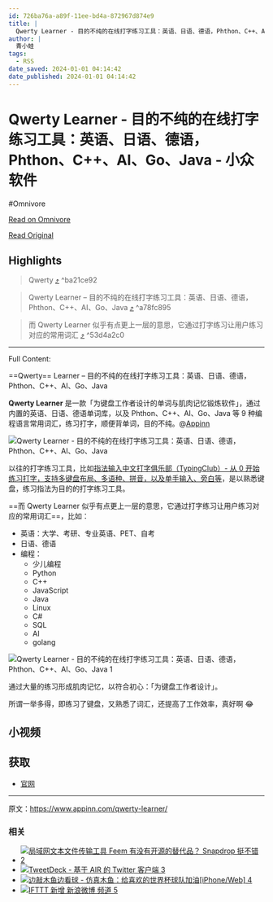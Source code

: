 ```yaml
---
id: 726ba76a-a89f-11ee-bd4a-872967d874e9
title: |
  Qwerty Learner - 目的不纯的在线打字练习工具：英语、日语、德语，Phthon、C++、AI、Go、Java - 小众软件
author: |
  青小蛙
tags:
  - RSS
date_saved: 2024-01-01 04:14:42
date_published: 2024-01-01 04:14:42
---
```


# Qwerty Learner - 目的不纯的在线打字练习工具：英语、日语、德语，Phthon、C++、AI、Go、Java - 小众软件
#Omnivore

[Read on Omnivore](https://omnivore.app/me/qwerty-learner-phthon-c-ai-go-java-18cc4f33ff8)

[Read Original](https://www.appinn.com/qwerty-learner/)

## Highlights

> Qwerty [⤴️](https://omnivore.app/me/qwerty-learner-phthon-c-ai-go-java-18cc4f33ff8#ba21ce92-3d7e-4d21-9912-6fd7fa490fb2)  ^ba21ce92

> Qwerty Learner – 目的不纯的在线打字练习工具：英语、日语、德语，Phthon、C++、AI、Go、Java [⤴️](https://omnivore.app/me/qwerty-learner-phthon-c-ai-go-java-18cc4f33ff8#a78fc895-e45c-4543-be53-2c3806a82894)  ^a78fc895

> 而 Qwerty Learner 似乎有点更上一层的意思，它通过打字练习让用户练习对应的常用词汇 [⤴️](https://omnivore.app/me/qwerty-learner-phthon-c-ai-go-java-18cc4f33ff8#53d4a2c0-31cb-4438-a4fb-52293758e85b)  ^53d4a2c0


--- 

Full Content: 

==Qwerty== Learner – 目的不纯的在线打字练习工具：英语、日语、德语，Phthon、C++、AI、Go、Java

**Qwerty Learner** 是一款「为键盘工作者设计的单词与肌肉记忆锻炼软件」，通过内置的英语、日语、德语单词库，以及 Phthon、C++、AI、Go、Java 等 9 种编程语言常用词汇，练习打字，顺便背单词，目的不纯。@[Appinn](https://www.appinn.com/qwerty-learner/)

![Qwerty Learner - 目的不纯的在线打字练习工具：英语、日语、德语，Phthon、C++、AI、Go、Java](https://proxy-prod.omnivore-image-cache.app/1608x700,sX4XATeeIdzFKRQSGg2XmpHtoqea6cQj3zvDoJSWdORo/https://www.appinn.com/wp-content/uploads/2024/01/Appinn-feature-images-16.jpg "Qwerty Learner - 目的不纯的在线打字练习工具：英语、日语、德语，Phthon、C++、AI、Go、Java 1")

以往的打字练习工具，比如[指法输入中文打字俱乐部（TypingClub）- 从 0 开始练习打字，支持多键盘布局、多语种、拼音，以及单手输入、旁白等](https://www.appinn.com/typingclub-da-zi/)，是以熟悉键盘，练习指法为目的的打字练习工具。

==而 Qwerty Learner 似乎有点更上一层的意思，它通过打字练习让用户练习对应的常用词汇==，比如：

* 英语：大学、考研、专业英语、PET、自考
* 日语、德语
* 编程：  
   * 少儿编程  
   * Python  
   * C++  
   * JavaScript  
   * Java  
   * Linux  
   * C#  
   * SQL  
   * AI  
   * golang

![Qwerty Learner - 目的不纯的在线打字练习工具：英语、日语、德语，Phthon、C++、AI、Go、Java 1](https://proxy-prod.omnivore-image-cache.app/1288x852,seavjCJGsfFEBXNv9eqYpSQYj4NWQPmtwfDQJ3OnRpIw/https://www.appinn.com/wp-content/uploads/2024/01/Appinn-2024-01-01-16.33.21@2x.jpg "Qwerty Learner - 目的不纯的在线打字练习工具：英语、日语、德语，Phthon、C++、AI、Go、Java 2")

通过大量的练习形成肌肉记忆，以符合初心：「为键盘工作者设计」。

所谓一举多得，即练习了键盘，又熟悉了词汇，还提高了工作效率，真好啊 😂

## 小视频

## 获取

* [官网](https://kutt.appinn.com/NCphxE)

---

原文：https://www.appinn.com/qwerty-learner/

### 相关

* [ ![局域网文本文件传输工具 Feem 有没有开源的替代品？ Snapdrop 挺不错 2](https://proxy-prod.omnivore-image-cache.app/115x115,sBLeluHoNZEbGR_SlR5gcsFQMLrZFZqnLdAPbSqhAvFw/https://www.appinn.com/wp-content/uploads/2020/07/snapdrop.jpgo_-115x115.jpg "局域网文本文件传输工具 Feem 有没有开源的替代品？ Snapdrop 挺不错 3") ](https://www.appinn.com/snapdrop/ "局域网文本\文件传输工具 Feem 有没有开源的替代品？  Snapdrop 挺不错")
* [ ![TweetDeck - 基于 AIR 的 Twitter 客户端 3](https://proxy-prod.omnivore-image-cache.app/115x115,sMIfYbKm2VTp3gGevu38nPXb99lETghOqJl9CvKGvg1c/https://www.appinn.com/wp-content/uploads/medium-252-115x115.jpg "TweetDeck - 基于 AIR 的 Twitter 客户端 4") ](https://www.appinn.com/adobe-air-tweetdeck-twitter-client/ "TweetDeck – 基于 AIR 的 Twitter 客户端")
* [ ![边敲木鱼边看球 - 仿真木鱼：给喜欢的世界杯球队加油[iPhone/Web] 4](https://proxy-prod.omnivore-image-cache.app/115x115,sYBgBF6lSWccBEq118i7mM_7qfTz7GY1pZ66e5CKIeMU/https://www.appinn.com/wp-content/uploads/2022/12/muyu.jpgo_-115x115.jpg "边敲木鱼边看球 - 仿真木鱼：给喜欢的世界杯球队加油[iPhone/Web] 5") ](https://www.appinn.com/muyu-shijiebei/ "边敲木鱼边看球 – 仿真木鱼：给喜欢的世界杯球队加油[iPhone/Web]")
* [ ![IFTTT 新增 新浪微博 频道 5](https://proxy-prod.omnivore-image-cache.app/115x115,sRtYbtzEeet-vqGy5LCY_UAXNdA1rBvA1ty4mvujNM78/https://www.appinn.com/wp-content/uploads/2019/05/2014-10-09-12-03-36.pngo_-115x115.png "IFTTT 新增 新浪微博 频道 6") ](https://www.appinn.com/ifttt-add-the-sina-weibo-channel/ "IFTTT 新增 新浪微博 频道")
